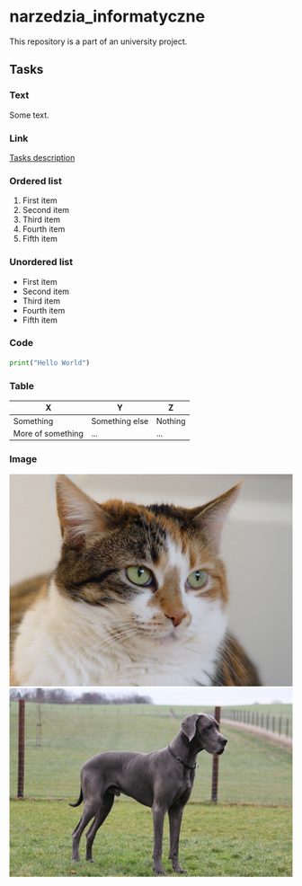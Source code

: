 # narzedzia_informatyczne
This repository is a part of an university project.

## Tasks
### Text
Some text.
### Link
[Tasks description](https://home.agh.edu.pl/~pawljmlo/didactics/tools/2021/2)
### Ordered list
1. First item
1. Second item
1. Third item
1. Fourth item
1. Fifth item
### Unordered list
* First item
* Second item
* Third item
* Fourth item
* Fifth item
### Code
``` python
print("Hello World")
```
### Table
X | Y | Z
-- | -- | --
Something | Something else | Nothing
More of something | ... | ...
### Image
![Image of a cat](animal/cat.jpg)
![Image of a dog](animal/dog.jpg)
